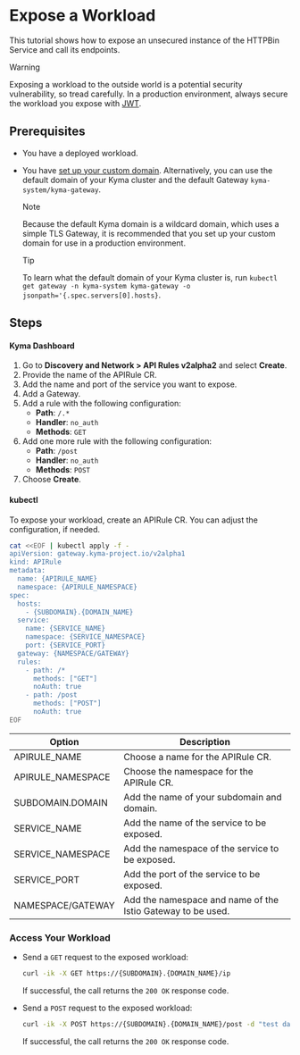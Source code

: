 # Expose a Workload

This tutorial shows how to expose an unsecured instance of the HTTPBin Service and call its endpoints.

> [!WARNING]
>  Exposing a workload to the outside world is a potential security vulnerability, so tread carefully. In a production environment, always secure the workload you expose with [JWT](../../01-50-expose-and-secure-a-workload/v2alpha1/01-52-expose-and-secure-workload-jwt.md).

## Prerequisites

* You have a deployed workload.
* You have [set up your custom domain](../../01-10-setup-custom-domain-for-workload.md). Alternatively, you can use the default domain of your Kyma cluster and the default Gateway `kyma-system/kyma-gateway`.
  
  > [!NOTE]
  > Because the default Kyma domain is a wildcard domain, which uses a simple TLS Gateway, it is recommended that you set up your custom domain for use in a production environment.

  > [!TIP]
  > To learn what the default domain of your Kyma cluster is, run `kubectl get gateway -n kyma-system kyma-gateway -o jsonpath='{.spec.servers[0].hosts}`.

## Steps

<!-- tabs:start -->
#### **Kyma Dashboard**

1. Go to **Discovery and Network > API Rules v2alpha2** and select **Create**.
2. Provide the name of the APIRule CR.
3. Add the name and port of the service you want to expose.
4. Add a Gateway.
5. Add a rule with the following configuration:
    - **Path**: `/.*`
    - **Handler**: `no_auth`
    - **Methods**: `GET`
6. Add one more rule with the following configuration:
    - **Path**: `/post`
    - **Handler**: `no_auth`
    - **Methods**: `POST`
7. Choose **Create**.

#### **kubectl**

To expose your workload, create an APIRule CR. You can adjust the configuration, if needed.

```bash
cat <<EOF | kubectl apply -f -
apiVersion: gateway.kyma-project.io/v2alpha1
kind: APIRule
metadata:
  name: {APIRULE_NAME}
  namespace: {APIRULE_NAMESPACE}
spec:
  hosts:
    - {SUBDOMAIN}.{DOMAIN_NAME}
  service:
    name: {SERVICE_NAME}
    namespace: {SERVICE_NAMESPACE}
    port: {SERVICE_PORT}
  gateway: {NAMESPACE/GATEWAY}
  rules:
    - path: /*
      methods: ["GET"]
      noAuth: true
    - path: /post
      methods: ["POST"]
      noAuth: true
EOF
```

Option | Description
---------|----------
APIRULE_NAME | Choose a name for the APIRule CR.
APIRULE_NAMESPACE | Choose the namespace for the APIRule CR.
SUBDOMAIN.DOMAIN | Add the name of your subdomain and domain.
SERVICE_NAME | Add the name of the service to be exposed.
SERVICE_NAMESPACE | Add the namespace of the service to be exposed.
SERVICE_PORT | Add the port of the service to be exposed.
NAMESPACE/GATEWAY | Add the namespace and name of the Istio Gateway to be used.

<!-- tabs:end -->


### Access Your Workload

- Send a `GET` request to the exposed workload:

  ```bash
  curl -ik -X GET https://{SUBDOMAIN}.{DOMAIN_NAME}/ip
  ```
  If successful, the call returns the `200 OK` response code.

- Send a `POST` request to the exposed workload:

  ```bash
  curl -ik -X POST https://{SUBDOMAIN}.{DOMAIN_NAME}/post -d "test data"
  ```
  If successful, the call returns the `200 OK` response code.